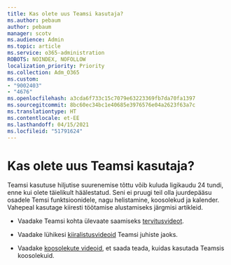 ```yaml
---
title: Kas olete uus Teamsi kasutaja?
ms.author: pebaum
author: pebaum
manager: scotv
ms.audience: Admin
ms.topic: article
ms.service: o365-administration
ROBOTS: NOINDEX, NOFOLLOW
localization_priority: Priority
ms.collection: Adm_O365
ms.custom:
- "9002403"
- "4676"
ms.openlocfilehash: a3cda6f733c15c7079e63223369fb7da70fa1397
ms.sourcegitcommit: 8bc60ec34bc1e40685e3976576e04a2623f63a7c
ms.translationtype: HT
ms.contentlocale: et-EE
ms.lasthandoff: 04/15/2021
ms.locfileid: "51791624"
---
```

# <a name="new-to-teams"></a>Kas olete uus Teamsi kasutaja?

Teamsi kasutuse hiljutise suurenemise tõttu võib kuluda ligikaudu 24 tundi, enne kui olete täielikult häälestatud. Seni ei pruugi teil olla juurdepääsu osadele Temsi funktsioonidele, nagu helistamine, koosolekud ja kalender. Vahepeal kasutage kiiresti töötamise alustamiseks järgmisi artikleid. 

- Vaadake Teamsi kohta ülevaate saamiseks [tervitusvideot](https://support.office.com/article/welcome-to-microsoft-teams-b98d533f-118e-4bae-bf44-3df2470c2b12).

- Vaadake lühikesi [kiiralistusvideoid](https://support.office.com/article/video-what-is-microsoft-teams-422bf3aa-9ae8-46f1-83a2-e65720e1a34d) Teamsi juhiste jaoks.

- Vaadake [koosolekute videoid](https://support.office.com/article/join-a-teams-meeting-078e9868-f1aa-4414-8bb9-ee88e9236ee4), et saada teada, kuidas kasutada Teamsis koosolekuid.
